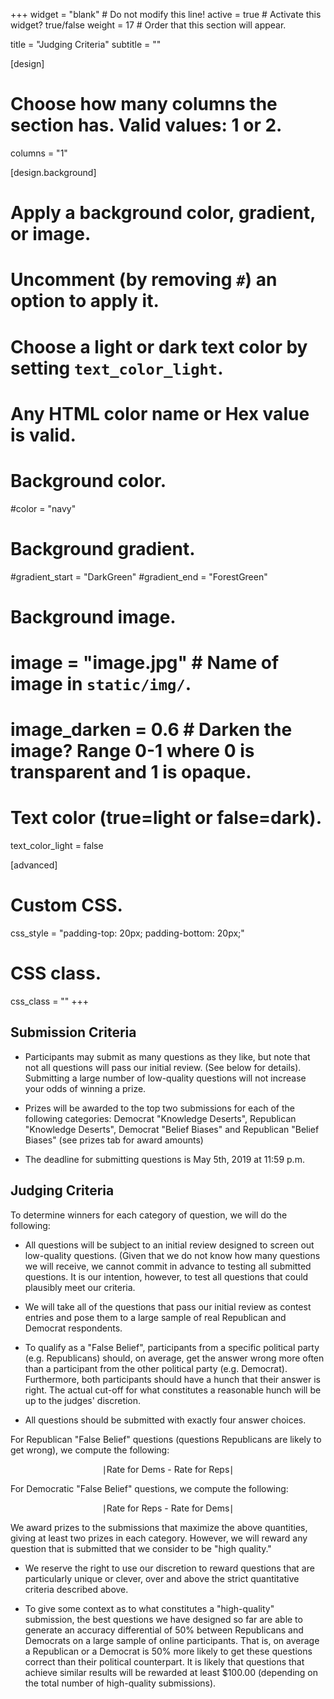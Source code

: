 +++
widget = "blank"  # Do not modify this line!
active = true  # Activate this widget? true/false
weight = 17  # Order that this section will appear.

title = "Judging Criteria"
subtitle = ""

[design]
  # Choose how many columns the section has. Valid values: 1 or 2.
  columns = "1"

[design.background]
  # Apply a background color, gradient, or image.
  #   Uncomment (by removing `#`) an option to apply it.
  #   Choose a light or dark text color by setting `text_color_light`.
  #   Any HTML color name or Hex value is valid.

  # Background color.
  #color = "navy"

  # Background gradient.
  #gradient_start = "DarkGreen"
  #gradient_end = "ForestGreen"

  # Background image.
  # image = "image.jpg"  # Name of image in `static/img/`.
  # image_darken = 0.6  # Darken the image? Range 0-1 where 0 is transparent and 1 is opaque.

  # Text color (true=light or false=dark).
  text_color_light = false

[advanced]
 # Custom CSS.
 css_style = "padding-top: 20px; padding-bottom: 20px;"

 # CSS class.
 css_class = ""
+++

## Submission Criteria

- Participants may submit as many questions as they like, but note that not all questions will pass our initial review. (See below for details). Submitting a large number of low-quality questions will not increase your odds of winning a prize.

- Prizes will be awarded to the top two submissions for each of the following categories: Democrat "Knowledge Deserts", Republican "Knowledge Deserts", Democrat "Belief Biases" and Republican "Belief Biases" (see prizes tab for award amounts)

- The deadline for submitting questions is May 5th, 2019 at 11:59 p.m.

## Judging Criteria

To determine winners for each category of question, we will do the following:

* All questions will be subject to an initial review designed to screen out low-quality questions. (Given that we do not know how many questions we will receive, we cannot commit in advance to testing all submitted questions. It is our intention, however, to test all questions that could plausibly meet our criteria.

* We will take all of the questions that pass our initial review as contest entries and pose them to a large sample of real Republican and Democrat respondents.

* To qualify as a "False Belief", participants from a specific political party (e.g. Republicans) should, on average, get the answer wrong more often than a participant from the other political party (e.g. Democrat).  Furthermore, both participants should have a hunch that their answer is right.  The actual cut-off for what constitutes a reasonable hunch will be up to the judges' discretion.  

* All questions should be submitted with exactly four answer choices.  

For Republican "False Belief" questions (questions Republicans are likely to get wrong), we compute the following:

$$\mid \text{Rate for Dems - Rate for Reps} \mid $$

For Democratic "False Belief" questions, we compute the following:

$$\mid \text{Rate for Reps - Rate for Dems} \mid $$

We award prizes to the submissions that maximize the above quantities, giving at least two prizes in each category.  However, we will reward any question that is submitted that we consider to be "high quality."

* We reserve the right to use our discretion to reward questions that are particularly unique or clever, over and above the strict quantitative criteria described above.  

* To give some context as to what constitutes a "high-quality" submission, the best questions we have designed so far are able to generate an accuracy differential of 50% between Republicans and Democrats on a large sample of online participants.  That is, on average a Republican or a Democrat is 50% more likely to get these questions correct than their political counterpart.  It is likely that questions that achieve similar results will be rewarded at least $100.00 (depending on the total number of high-quality submissions).    
